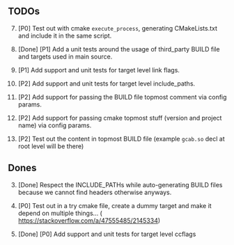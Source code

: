 ## TODOs


7. [P0] Test out with cmake `execute_process`, generating CMakeLists.txt and include it in the same script.

11. [Done] [P1] Add a unit tests around the usage of third_party BUILD file and targets used in main source.

9. [P1] Add support and unit tests for target level link flags.

10. [P2] Add support and unit tests for target level include_paths.

1. [P2] Add support for passing the BUILD file topmost comment via config params.

2. [P2] Add support for passing cmake topmost stuff (version and project name) via config params.

4. [P2] Test out the content in topmost BUILD file (example `gcab.so` decl at root level will be there)


## Dones

3. [Done] Respect the INCLUDE_PATHs while auto-generating BUILD files because we cannot find headers otherwise anyways.

8. [P0] Test out in a try cmake file, create a dummy target and make it depend on multiple things... (
        https://stackoverflow.com/a/47555485/2145334)

6. [Done] [P0] Add support and unit tests for target level ccflags

